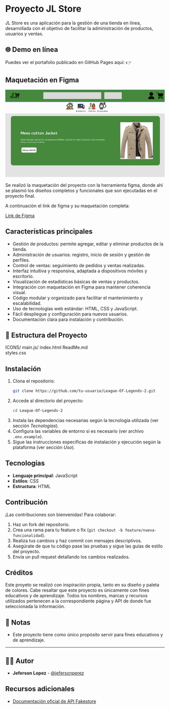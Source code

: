 # Proyecto JL Store

JL Store es una aplicación para la gestión de una tienda en línea, desarrollada con el objetivo de facilitar la administración de productos, usuarios y ventas.


## 🌐 Demo en línea
Puedes ver el portafolio publicado en GitHub Pages aquí:
👉 

## Maquetación en Figma
![Diseño en figma](image.png)

Se realizó la maquetación del proyecto con la herramienta figma, donde ahí se plasmó los diseños completos y funcionales que son ejecutadas en el proyecto final.

A continuación el link de figma y su maquetación completa:

[Link de Figma](https://www.figma.com/design/t2dGIwFt9ovp2mmRHpiz4O/Untitled?node-id=0-1&p=f&t=9PtPYGgMRSnSFpZO-0)

## Características principales

- Gestión de productos: permite agregar, editar y eliminar productos de la tienda.
- Administración de usuarios: registro, inicio de sesión y gestión de perfiles.
- Control de ventas: seguimiento de pedidos y ventas realizadas.
- Interfaz intuitiva y responsiva, adaptada a dispositivos móviles y escritorio.
- Visualización de estadísticas básicas de ventas y productos.
- Integración con maquetación en Figma para mantener coherencia visual.
- Código modular y organizado para facilitar el mantenimiento y escalabilidad.
- Uso de tecnologías web estándar: HTML, CSS y JavaScript.
- Fácil despliegue y configuración para nuevos usuarios.
- Documentación clara para instalación y contribución.

## 📁 Estructura del Proyecto

ICONS/
main.js/
index.html
ReadMe.md  
styles.css   

## Instalación

1. Clona el repositorio:
    ```bash
    git clone https://github.com/tu-usuario/League-Of-Legends-2.git
    ```
2. Accede al directorio del proyecto:
    ```bash
    cd League-Of-Legends-2
    ```
3. Instala las dependencias necesarias según la tecnología utilizada (ver sección _Tecnologías_).
4. Configura las variables de entorno si es necesario (ver archivo `.env.example`).
5. Sigue las instrucciones específicas de instalación y ejecución según la plataforma (ver sección _Uso_).


## Tecnologías
- **Lenguaje principal**: JavaScript
- **Estilos**: CSS
- **Estructura**: HTML


## Contribución

¡Las contribuciones son bienvenidas! Para colaborar:

1. Haz un fork del repositorio.
2. Crea una rama para tu feature o fix (`git checkout -b feature/nueva-funcionalidad`).
3. Realiza tus cambios y haz commit con mensajes descriptivos.
4. Asegúrate de que tu código pase las pruebas y sigue las guías de estilo del proyecto.
5. Envía un pull request detallando los cambios realizados.


## Créditos

Este proyeto se realizó con inspiración propia, tanto en su diseño y paleta de colores. Cabe resaltar que este proyecto es únicamente con fines educativos y de aprendizaje. Todos los nombres, marcas y recursos utilizados pertenecen a la correspondiente página y API de donde fue seleccionada la información.


## 📝 Notas

- Este proyecto tiene como único propósito servir para fines educativos y de aprendizaje.

---

## 👨‍💻 Autor

- **Jeferson Lopez** - [@jefersonperez](https://github.com/Jefersonlopezr)

## Recursos adicionales

- [Documentación oficial de API Fakestore](https://fakestoreapi.com/products)
